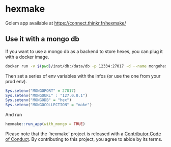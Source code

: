 
<!-- README.md is generated from README.Rmd. Please edit that file -->

# hexmake

Golem app available at <https://connect.thinkr.fr/hexmake/>

## Use it with a mongo db

If you want to use a mongo db as a backend to store hexes, you can plug
it with a docker
image.

``` bash
docker run -v $(pwd)/inst/db:/data/db -p 12334:27017 -d --name mongohexmas mongo:3.4 
```

Then set a series of env variables with the infos (or use the one from
your prod env).

``` r
Sys.setenv("MONGOPORT" = 27017)
Sys.setenv("MONGOURL" : "127.0.0.1")
Sys.setenv("MONGODB" = "hex")
Sys.setenv("MONGOCOLLECTION" = "make")
```

And run

``` r
hexmake::run_app(with_mongo = TRUE)
```

Please note that the ‘hexmake’ project is released with a [Contributor
Code of Conduct](CODE_OF_CONDUCT.md). By contributing to this project,
you agree to abide by its terms.
